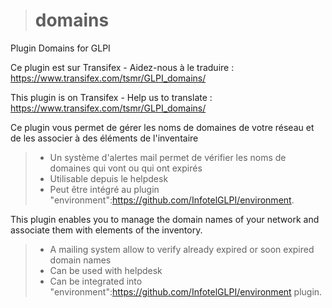 ># domains
Plugin Domains for GLPI

Ce plugin est sur Transifex - Aidez-nous à le traduire :
https://www.transifex.com/tsmr/GLPI_domains/

This plugin is on Transifex - Help us to translate :
https://www.transifex.com/tsmr/GLPI_domains/

Ce plugin vous permet de gérer les noms de domaines de votre réseau et de les associer à des éléments de l'inventaire
> * Un système d'alertes mail permet de vérifier les noms de domaines qui vont ou qui ont expirés
> * Utilisable depuis le helpdesk
> * Peut être intégré au plugin "environment":https://github.com/InfotelGLPI/environment.


This plugin enables you to manage the domain names of your network and associate them with elements of the inventory.
> * A mailing system allow to verify already expired or soon expired domain names
> * Can be used with helpdesk
> * Can be integrated into "environment":https://github.com/InfotelGLPI/environment plugin.
